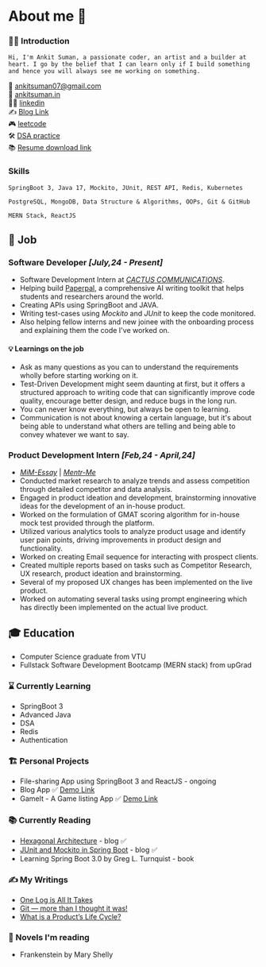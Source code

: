 # About me 👋

### 🙋‍♂️ Introduction 
```
Hi, I'm Ankit Suman, a passionate coder, an artist and a builder at heart. I go by the belief that I can learn only if I build something and hence you will always see me working on something.  
```  

📧 ankitsuman07@gmail.com  
🚀 [ankitsuman.in](https://ankitsuman.in/)  
👨‍⚖️ [linkedin](https://www.linkedin.com/in/ankit--suman/)    
✍️ [Blog Link](https://ankit-suman.medium.com/one-log-is-all-it-takes-d59be998b379)  
🎮 [leetcode](https://leetcode.com/u/user9247xh/)  
🛠️ [DSA practice](https://github.com/ankit-suman-07/dsa-java)  
📚 [Resume download link](https://flowcv.com/resume/uqep61u0b3)  

### Skills
```
SpringBoot 3, Java 17, Mockito, JUnit, REST API, Redis, Kubernetes
```
```
PostgreSQL, MongoDB, Data Structure & Algorithms, OOPs, Git & GitHub
```
```
MERN Stack, ReactJS
```

## 💼 Job 

### Software Developer *[July,24 - Present]*
  - Software Development Intern at [*CACTUS COMMUNICATIONS*](https://cactusglobal.com/). 
  - Helping build [Paperpal](https://paperpal.com/home), a comprehensive AI writing toolkit that helps students and researchers around the world. 
  - Creating APIs using SpringBoot and JAVA.
  - Writing test-cases using *Mockito* and *JUnit* to keep the code monitored.
  - Also helping fellow interns and new joinee with the onboarding process and explaining them the code I've worked on.

#### 💡 Learnings on the job
  - Ask as many questions as you can to understand the requirements wholly before starting working on it.
  - Test-Driven Development might seem daunting at first, but it offers a structured approach to writing code that can significantly improve code quality, encourage better design, and reduce bugs in the long run.
  - You can never know everything, but always be open to learning.
  - Communication is not about knowing a certain language, but it's about being able to understand what others are telling and being able to convey whatever we want to say. 

### Product Development Intern *[Feb,24 - April,24]*
  - [*MiM-Essay*](https://www.mim-essay.com/) | [*Mentr-Me*](https://mentr-me.com/)
  - Conducted market research to analyze trends and assess competition through detailed competitor and data analysis.
  - Engaged in product ideation and development, brainstorming innovative ideas for the development of an in-house product.
  - Worked on the formulation of GMAT scoring algorithm for in-house mock test provided through the platform.
  - Utilized various analytics tools to analyze product usage and identify user pain points, driving improvements in product design and functionality.
  - Worked on creating Email sequence for interacting with prospect clients.
  - Created multiple reports based on tasks such as Competitor Research, UX research, product ideation and brainstorming.
  - Several of my proposed UX changes has been implemented on the live product.
  - Worked on automating several tasks using prompt engineering which has directly been implemented on the actual live product.

## 🎓 Education
  - Computer Science graduate from VTU
  - Fullstack Software Development Bootcamp (MERN stack) from upGrad

### ⌛ Currently Learning 
  - SpringBoot 3
  - Advanced Java
  - DSA
  - Redis
  - Authentication

### 🏗️ Personal Projects 
  - File-sharing App using SpringBoot 3 and ReactJS  - ongoing
  - Blog App ✅ [Demo Link](https://github.com/ankit-suman-07/Blog-Frontend)
  - GameIt - A Game listing App ✅ [Demo Link](https://github.com/ankit-suman-07/GameIt-deploy?tab=readme-ov-file)

### 📚 Currently Reading 
  - [Hexagonal Architecture](https://www.arhohuttunen.com/hexagonal-architecture-spring-boot/) - blog ✅
  - [JUnit and Mockito in Spring Boot](https://medium.com/thefreshwrites/junit-and-mockito-in-spring-boot-38dcbf4b132f) - blog ✅
  - Learning Spring Boot 3.0 by Greg L. Turnquist - book

### ✍️ My Writings 
  - [One Log is All It Takes](https://medium.com/@ankit-suman/one-log-is-all-it-takes-d59be998b379)
  - [Git — more than I thought it was!](https://medium.com/@ankit-suman/git-more-than-i-thought-it-was-5c2446dd56ac)
  - [What is a Product’s Life Cycle?](https://ankit-suman.medium.com/what-is-a-products-life-cycle-59ccbd230407)

### 📕 Novels I'm reading
  - Frankenstein by Mary Shelly
